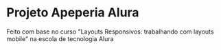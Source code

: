 # Projeto Apeperia Alura

Feito com base no curso "Layouts Responsivos: trabalhando com layouts mobile" na escola de tecnologia Alura
